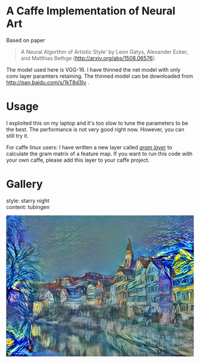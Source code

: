 A Caffe Implementation of Neural Art
============

Based on paper
> A Neural Algorthm of Artistic Style' by Leon Gatys, Alexander Ecker, and Matthias Bethge (http://arxiv.org/abs/1508.06576).

The model used here is VGG-16. I have thinned the net model with only conv layer paramters retaining. The thinned model can 
be downloaded from http://pan.baidu.com/s/1kT8d3Iv .

Usage
===========
I exploited this on my laptop and it's too slow to tune the parameters to be the best. The performance is not very good right now. However, you can still try it.

For caffe linux users: I have written a new layer called [*gram layer*](https://github.com/happynear/caffe-windows/blob/master/src/caffe/layers/gram_layer.cpp) to calculate the gram matrix of a feature map. If you want to run this code with your own caffe, please add this layer to your caffe project.

Gallery
===========
style: starry night <br> content: tubingen

![star-tubingen](gallery/star-tubingen.png)
